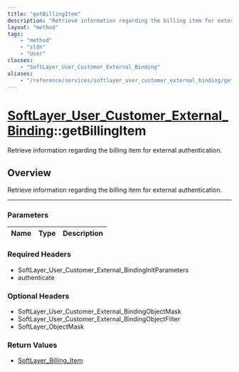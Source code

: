 ```yaml
---
title: "getBillingItem"
description: "Retrieve information regarding the billing item for external authentication."
layout: "method"
tags:
    - "method"
    - "sldn"
    - "User"
classes:
    - "SoftLayer_User_Customer_External_Binding"
aliases:
    - "/reference/services/softlayer_user_customer_external_binding/getBillingItem"
---
```

# [SoftLayer_User_Customer_External_Binding](/reference/services/SoftLayer_User_Customer_External_Binding)::getBillingItem


Retrieve information regarding the billing item for external authentication.


## Overview 
Retrieve information regarding the billing item for external authentication.

-----

### Parameters 
|Name | Type | Description |
| --- | --- | --- |


### Required Headers
* SoftLayer_User_Customer_External_BindingInitParameters
* authenticate


### Optional Headers
* SoftLayer_User_Customer_External_BindingObjectMask
* SoftLayer_User_Customer_External_BindingObjectFilter
* SoftLayer_ObjectMask

### Return Values
* <a href='/reference/datatypes/SoftLayer_Billing_Item'>SoftLayer_Billing_Item </a>




